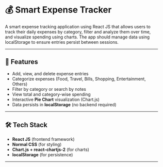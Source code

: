 # 💰 Smart Expense Tracker

A smart expense tracking application using React JS that allows users to track their daily expenses by category, filter and analyze them over time, and visualize spending using charts. The app should manage data using localStorage to ensure entries persist between sessions.

---

## 🚀 Features

- Add, view, and delete expense entries  
- Categorize expenses (Food, Travel, Bills, Shopping, Entertainment, Others)  
- Filter by category or search by notes  
- View total and category-wise spending  
- Interactive **Pie Chart** visualization (Chart.js)  
- Data persists in **localStorage** (no backend required)  

---

## 🛠️ Tech Stack

- **React JS** (frontend framework)  
- **Normal CSS** (for styling)  
- **Chart.js + react-chartjs-2** (for charts)  
- **localStorage** (for persistence)  

---





